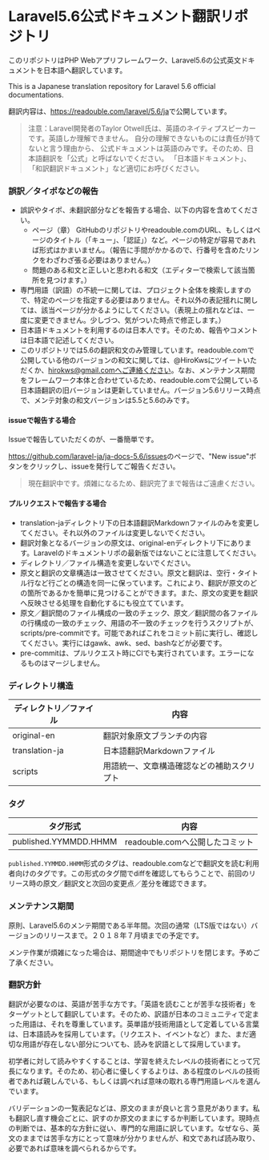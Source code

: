 # Laravel5.6公式ドキュメント翻訳リポジトリ

このリポジトリはPHP Webアプリフレームワーク、Laravel5.6の公式英文ドキュメントを日本語へ翻訳しています。

This is a Japanese translation repository for Laravel 5.6 official documentations.

翻訳内容は、<https://readouble.com/laravel/5.6/ja>で公開しています。

> 注意：Laravel開発者のTaylor Otwell氏は、英語のネイティプスピーカーです。英語しか理解できません。
> 自分の理解できないものには責任が持てないと言う理由から、
> 公式ドキュメントは英語のみです。そのため、日本語翻訳を「公式」と呼ばないでください。
> 「日本語ドキュメント」、「和訳翻訳ドキュメント」など適切にお呼びください。

### 誤訳／タイポなどの報告

* 誤訳やタイポ、未翻訳部分などを報告する場合、以下の内容を含めてください。
    * ページ（章） GitHubのリポジトリやreadouble.comのURL、もしくはページのタイトル（「キュー」、「認証」）など。ページの特定が容易であれば形式はかまいません。（報告に手間がかかるので、行番号を含めたリンクをわざわざ張る必要はありません。）
    * 問題のある和文と正しいと思われる和文（エディターで検索して該当箇所を見つけます。）
* 専門用語（訳語）の不統一に関しては、プロジェクト全体を検索しますので、特定のページを指定する必要はありません。それ以外の表記揺れに関しては、該当ページが分かるようにしてください。（表現上の揺れなどは、一度に変更できません。少しづつ、気がついた時点で修正します。）
* 日本語ドキュメントを利用するのは日本人です。そのため、報告やコメントは日本語で記述してください。
* このリポジトリでは5.6の翻訳和文のみ管理しています。readouble.comで公開している他のバージョンの和文に関しては、@HiroKwsにツイートいただくか、hirokws@gmail.comへご連絡ください。なお、メンテナンス期間をフレームワーク本体と合わせているため、readouble.comで公開している日本語翻訳の旧バージョンは更新していません。バージョン5.6リリース時点で、メンテ対象の和文バージョンは5.5と5.6のみです。

#### issueで報告する場合

Issueで報告していただくのが、一番簡単です。

<https://github.com/laravel-ja/ja-docs-5.6/issues>のページで、"New issue"ボタンをクリックし、issueを発行してご報告ください。

> 現在翻訳中です。煩雑になるため、翻訳完了まで報告はご遠慮ください。

#### プルリクエストで報告する場合

* translation-jaディレクトリ下の日本語翻訳Markdownファイルのみを変更してください。それ以外のファイルは変更しないでください。
* 翻訳対象となるバージョンの原文は、original-enディレクトリ下にあります。Laravelのドキュメントリポの最新版ではないことに注意してください。
* ディレクトリ／ファイル構造を変更しないでください。
* 原文と翻訳の文章構造は一致させてください。原文と翻訳は、空行・タイトル行など行ごとの構造を同一に保っています。これにより、翻訳が原文のどの箇所であるかを簡単に見つけることができます。また、原文の変更を翻訳へ反映させる処理を自動化するにも役立てています。
* 原文／翻訳間のファイル構成の一致のチェック、原文／翻訳間の各ファイルの行構成の一致のチェック、用語の不一致のチェックを行うスクリプトが、scripts/pre-commitです。可能であればこれをコミット前に実行し、確認してください。実行にはgawk、awk、sed、bashなどが必要です。
* pre-commitは、プルリクエスト時にCIでも実行されています。エラーになるものはマージしません。

### ディレクトリ構造

| ディレクトリ／ファイル  | 内容                               |
| ----------------------- | ---------------------------------- |
| original-en    | 翻訳対象原文ブランチの内容                  |
| translation-ja | 日本語翻訳Markdownファイル                  |
| scripts        | 用語統一、文章構造確認などの補助スクリプト   |


### タグ

| タグ形式               | 内容                                                       |
| ---------------------- | -----------------------------------------------------------|
| published.YYMMDD.HHMM  | readouble.comへ公開したコミット                            |

`published.YYMMDD.HHMM`形式のタグは、readouble.comなどで翻訳文を読む利用者向けのタグです。この形式のタグ間でdiffを確認してもらうことで、前回のリリース時の原文／翻訳文と次回の変更点／差分を確認できます。

### メンテナンス期間

原則、Laravel5.6のメンテ期間である半年間。次回の通常（LTS版ではない）バージョンのリリースまで。２０１８年７月頃までの予定です。

メンテ作業が煩雑になった場合は、期間途中でもリポジトリを閉じます。予めご了承ください。

### 翻訳方針

翻訳が必要なのは、英語が苦手な方です。「英語を読むことが苦手な技術者」をターゲットとして翻訳しています。そのため、訳語が日本のコミュニティで定まった用語は、それを尊重しています。英単語が技術用語として定着している言葉は、日本語読みを採用しています。（リクエスト、イベントなど）また、まだ適切な用語が存在しない部分についても、読みを訳語として採用しています。

初学者に対して読みやすくすることは、学習を終えたレベルの技術者にとって冗長になります。そのため、初心者に優しくするよりは、ある程度のレベルの技術者であれば親しんでいる、もしくは調べれば意味の取れる専門用語レベルを選んでいます。

バリデーションの一覧表記などは、原文のままが良いと言う意見があります。私も翻訳し直す機会ごとに、訳すのか原文のままにするか判断しています。現時点の判断では、基本的な方針に従い、専門的な用語に訳しています。なぜなら、英文のままでは苦手な方にとって意味が分かりませんが、和文であれば読み取り、必要であれば意味を調べられるからです。
